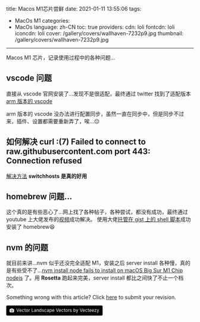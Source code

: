 title: Macos M1芯片尝鲜
date: 2021-01-11 13:55:06
tags:
- MacOs M1
categories:
- MacOs
language: zh-CN
toc: true
providers:
    cdn: loli
    fontcdn: loli
    iconcdn: loli
cover: /gallery/covers/wallhaven-7232p9.jpg
thumbnail: /gallery/covers/wallhaven-7232p9.jpg
---

Macos M1 芯片，记录使用过程中的各种问题...

<!-- more -->

## vscode 问题

直接从 vscode 官网安装了...发现不是很适配，最终通过 twitter 找到了适配版本[arm 版本的 vscode](https://twitter.com/code/status/1338886895867224070)

arm 版本的 vscode 没办法进行配置同步，虽然一直在同步中，但是同步不过来，插件、设置都需要重新弄了，唉...😔

## 如何解决 curl :(7) Failed to connect to raw.githubusercontent.com port 443: Connection refused

[解决方法](https://github.com/hawtim/blog/issues/10) **switchhosts 是真的好用**


## homebrew 问题...

这个真的是有些恶心了...网上找了各种帖子，各种尝试，都没有成功，最终通过 youtube 上大佬发布的[视频](https://www.youtube.com/watch?v=nv2ylxro7rM)成功解决。
使用大佬[托管在 gist 上的 shell 脚本](https://gist.github.com/nrubin29/bea5aa83e8dfa91370fe83b62dad6dfa)成功安装了 homebrew😆

## nvm 的问题

就目前来讲...nvm 似乎还没完全适配 M1，安装之后 server install 各种慢，真的是有些受不了...[nvm install node fails to install on macOS Big Sur M1 Chip](https://github.com/nvm-sh/nvm/issues/2350) [nodejs](https://nodejs.org/zh-cn/) 了。用 **Rosetta** 跑起来完美，server install 都比之间快了不止一个档次。

<article class="message message-immersive is-warning">
<div class="message-body">
<i class="fas fa-question-circle mr-2"></i>Something wrong with this article? 
Click <a href="https://github.com/blacklisten/nblogs/edit/site/source/_posts/2021/Macos-M1.md">here</a> 
to submit your revision.
</div>
</article>

<a style="background-color:black;color:white;text-decoration:none;padding:4px 6px;font-size:12px;line-height:1.2;display:inline-block;border-radius:3px" href="https://wallhaven.cc" target="_blank" rel="noopener noreferrer" title="Vector Landscape Vectors by Vecteezy"><span style="display:inline-block;padding:2px 3px"><svg xmlns="http://www.w3.org/2000/svg" style="height:12px;width:auto;position:relative;vertical-align:middle;top:-1px;fill:white" viewBox="0 0 32 32"><path d="M20.8 18.1c0 2.7-2.2 4.8-4.8 4.8s-4.8-2.1-4.8-4.8c0-2.7 2.2-4.8 4.8-4.8 2.7.1 4.8 2.2 4.8 4.8zm11.2-7.4v14.9c0 2.3-1.9 4.3-4.3 4.3h-23.4c-2.4 0-4.3-1.9-4.3-4.3v-15c0-2.3 1.9-4.3 4.3-4.3h3.7l.8-2.3c.4-1.1 1.7-2 2.9-2h8.6c1.2 0 2.5.9 2.9 2l.8 2.4h3.7c2.4 0 4.3 1.9 4.3 4.3zm-8.6 7.5c0-4.1-3.3-7.5-7.5-7.5-4.1 0-7.5 3.4-7.5 7.5s3.3 7.5 7.5 7.5c4.2-.1 7.5-3.4 7.5-7.5z"></path></svg></span><span style="display:inline-block;padding:2px 3px">Vector Landscape Vectors by Vecteezy</span></a>
